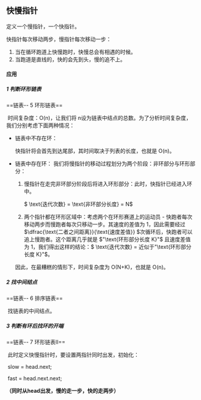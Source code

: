 ## 快慢指针

定义一个慢指针，一个快指针。

快指针每次移动两步，慢指针每次移动一步：

1. 当在循环跑道上快慢跑时，快慢总会有相遇的时候。
2. 当跑道是直线的，快的会先到头，慢的追不上。



#### 应用

##### 1 判断环形链表

==链表-- 5 环形链表==

​	时间复杂度：O(n)，让我们将 n设为链表中结点的总数。为了分析时间复杂度，我们分别考虑下面两种情况：

- 链表中不存在环：

  快指针将会首先到达尾部，其时间取决于列表的长度，也就是 O(n)。

- 链表中存在环：
  我们将慢指针的移动过程划分为两个阶段：非环部分与环形部分：

  1. 慢指针在走完非环部分阶段后将进入环形部分：此时，快指针已经进入环中。

     $ \text{迭代次数} = \text{非环部分长度} = N$

  2. 两个指针都在环形区域中：考虑两个在环形赛道上的运动员 - 快跑者每次移动两步而慢跑者每次只移动一步。其速度的差值为 1，因此需要经过$\dfrac{\text{二者之间距离}}{\text{速度差值}}  $次循环后，快跑者可以追上慢跑者。这个距离几乎就是 $"\text{环形部分长度 K}"$ 且速度差值为 1，我们得出这样的结论：$ \text{迭代次数} = 近似于"\text{环形部分长度 K}"$。

  因此，在最糟糕的情形下，时间复杂度为 O(N+K)，也就是 O(n)。

##### 2 找中间结点

==链表-- 6 排序链表==

​	找链表的中间结点。

##### 3 判断有环后找环的开端

==链表-- 7 环形链表II==

​	此时定义快慢指针时，要设置两指针同时出发，初始化：

​	slow = head.next;

​	fast = head.next.next;

**（同时从head出发，慢的走一步，快的走两步）**	